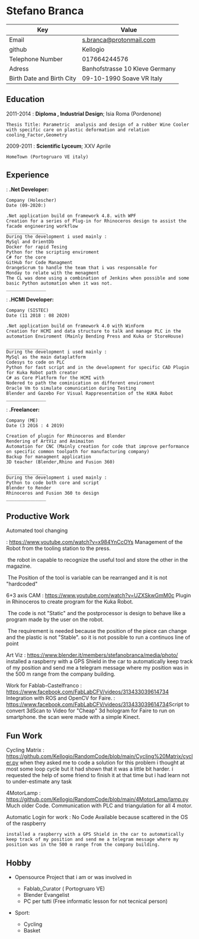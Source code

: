 Stefano Branca
============

|Key  |     Value            |
| ---- | ---- |
| Email |s.branca@protonmail.com|
|github|Kellogio|
|Telephone Number|017664244576|
|Adress|Banhofstrasse 10      Kleve  Germany|
|Birth Date and Birth City | 09-10-1990 Soave VR Italy |



Education
---------

2011-2014 
:   **Diploma , Industrial Design**; Isia Roma (Pordenone)

    Thesis Title: Parametric  analysis and design of a rubber Wine Cooler with specific care on plastic deformation and relation cooling_Factor,Geometry 

2009-2011
:   **Scientific Lyceum**; XXV Aprile

    HomeTown (Portogruaro VE italy)


Experience
----------

:   **.Net Developer:** 
	
	Company (Holescher)
	Date (09-2020:)
	
	.Net application build on framework 4.8. with WPF
	Creation for a series of Plug-in for Rhinoceros design to assist the facade engineering workflow 
	_______________
	During the development i used mainly :
	MySql and OrientDb
	Docker for rapid Tesing
	Python for the scripting enviroment
	C# for the core
	GitHub for Code Managment
	OrangeScrum to handle the team that i was responsable for
	Monday to relate with the menagment
	The CL was done using a combination of Jenkins when possible and some basic Python automation when it was not.
	_______________




:   **.HCMI Developer:** 
	
	Company (SISTEC)
	Date (11 2018 : 08 2020)
	
	.Net application build on framework 4.0 with WinForm
	Creation for HCMI and data structure to talk and manage PLC in the automation Enviroment (Mainly Bending Press and Kuka or StoreHouse)
	
	_______________
	During the development i used mainly :
	MySql as the main dataplatform
	Codesys to code on PLC
	Python for fast script and in the development for specific CAD Plugin for Kuka Robot path creator
	C# as Core Platform for the HCMI with 
	Nodered to path the cominication on different enviroment
	Oracle Vm to simulate comunication during Testing
	Blender and Gazebo For Visual Rappresentation of the KUKA Robot
	_______________


:   **.Freelancer:** 
	
	Company (ME)
	Date (3 2016 : 4 2019)
	
	Creation of plugin for Rhinoceros and Blender
	Rendering of ArtViz and Animaiton
	Automation for CNC (Mainly creation for code that improve performance on specific common toolpath for manufacturing company)
	Backup for managment application
	3D teacher (Blender,Rhino and Fusion 360)
	
	_______________
	During the development i used mainly :
	Python to code both core and script
	Blender to Render
	Rhinoceros and Fusion 360 to design
	_______________

Productive Work
--------------------

Automated tool changing

:   https://www.youtube.com/watch?v=x984YnCcOYs
	Management of the Robot from the tooling station to the press.

​	the robot in capable to recognize the useful tool and store the other in the magazine.

​	The Position of the tool is variable can be rearranged and it is not "hardcoded"

6+3 axis CAM
:   https://www.youtube.com/watch?v=UZXSkwGmM0c
	Plugin in Rhinoceros to create program for the Kuka Robot.

​	The code is not "Static" and the postprocessor is design to behave like a program made by the user on the robot.

​	The requirement is needed because the position of the piece can change and the plastic is not "Stable". so it is not possible to run a continuos line of point

Art Viz
:	https://www.blender.it/members/stefanobranca/media/photo/
​	installed a raspberry with a GPS Shield in the car to automatically keep track of my position and send me a telegram message where my position was in the 500 m range from the company building.



Work for Fablab-Castelfranco
:	https://www.facebook.com/FabLabCFV/videos/313433039614734
​	Integration with ROS and OpenCV for Faire.
:	https://www.facebook.com/FabLabCFV/videos/313433039614734
​	Script to convert 3dScan to Video for "Cheap" 3d hologram for Faire to run on smartphone. the scan were made with a simple Kinect.




Fun Work
--------------------

Cycling Matrix
:   https://github.com/Kellogio/RandomCode/blob/main/Cycling%20Matrix/cycler.py
	when they asked me to code a solution for this problem i thought at most some loop cycle but it had shown that it was a little bit harder. 
	i requested the help of some friend to finish it at that time but i had learn not to under-estimate any task

4MotorLamp
:   https://github.com/Kellogio/RandomCode/blob/main/4MotorLamp/lamp.py
	Much older Code.
	Communication with PLC and triangulation for all 4 motor.

Automatic Login for work
:	No Code Available because scattered in the OS of the raspberry 

 	installed a raspberry with a GPS Shield in the car to automatically keep track of my position and send me a telegram message where my position was in the 500 m range from the company building.





Hobby
----------------------------------------

* Opensource Project that i am or was involved in

     * Fablab_Curator ( Portogruaro VE)
     * Blender Evangelist
     * PC per tutti (Free informatic lesson for not tecnical person)
* Sport:
     * Cycling
     * Basket
